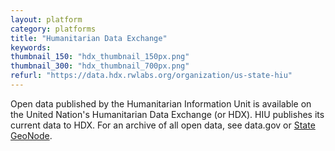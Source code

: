 ```yaml
---
layout: platform
category: platforms
title: "Humanitarian Data Exchange"
keywords:
thumbnail_150: "hdx_thumbnail_150px.png"
thumbnail_300: "hdx_thumbnail_700px.png"
refurl: "https://data.hdx.rwlabs.org/organization/us-state-hiu"
---
```

Open data published by the Humanitarian Information Unit is available on the United Nation's Humanitarian Data Exchange (or HDX).  HIU publishes its current data to HDX.  For an archive of all open data, see data.gov or [State GeoNode](http://geonode.state.gov).
